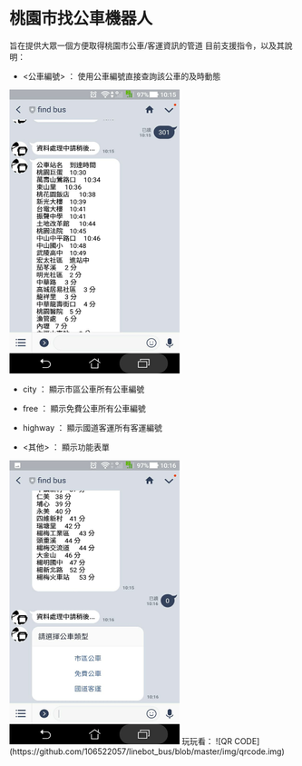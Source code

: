# 桃園市找公車機器人
旨在提供大眾一個方便取得桃園市公車/客運資訊的管道
目前支援指令，以及其說明：

- <公車編號> ： 使用公車編號直接查詢該公車的及時動態  

<img src="https://github.com/106522057/linebot_bus/raw/master/img/num.jpg" width="300" height="500" />  

- city ： 顯示市區公車所有公車編號

- free ： 顯示免費公車所有公車編號

- highway ： 顯示國道客運所有客運編號

- <其他> ： 顯示功能表單  
<img src="https://github.com/106522057/linebot_bus/raw/master/img/other.jpg" width="300" height="500" />  
玩玩看：  
![QR CODE](https://github.com/106522057/linebot_bus/blob/master/img/qrcode.img)

